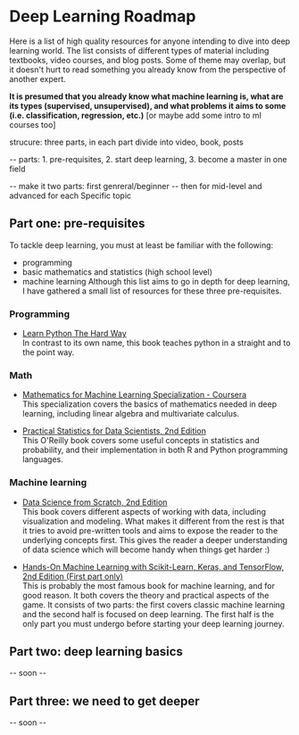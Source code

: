 # Deep Learning Roadmap

Here is a list of high quality resources for anyone intending to dive into deep learning world. The list consists of different types of material including textbooks, video courses, and blog posts. Some of theme may overlap, but it doesn't hurt to read something you already know from the perspective of another expert.

**It is presumed that you already know what machine learning is, what are its types (supervised, unsupervised), and what problems it aims to some (i.e. classification, regression, etc.)**
[or maybe add some intro to ml courses too]


strucure:
three parts, in each part divide into video, book, posts


-- parts: 1. pre-requisites, 2. start deep learning, 3. become a master in one field

-- make it two parts: first genreral/beginner
-- then for mid-level and advanced for each Specific topic


## Part one: pre-requisites
To tackle deep learning, you must at least be familiar with the following:
  * programming
  * basic mathematics and statistics (high school level)
  * machine learning
Although this list aims to go in depth for deep learning, I have gathered a small list of resources for these three pre-requisites.

### Programming
* [Learn Python The Hard Way](https://learnpythonthehardway.org/python3/)  
  In contrast to its own name, this book teaches python in a straight and to the point way.


### Math
* [Mathematics for Machine Learning Specialization - Coursera](https://www.coursera.org/specializations/mathematics-machine-learning)  
  This specialization covers the basics of mathematics needed in deep learning, including linear algebra and multivariate calculus.  


* [Practical Statistics for Data Scientists, 2nd Edition](https://www.oreilly.com/library/view/practical-statistics-for/9781492072935/)  
  This O'Reilly book covers some useful concepts in statistics and probability, and their implementation in both R and Python programming languages.  



### Machine learning
* [Data Science from Scratch, 2nd Edition](https://www.oreilly.com/library/view/data-science-from/9781492041122/)  
  This book covers different aspects of working with data, including visualization and modeling. What makes it different from the rest is that it tries to avoid pre-written tools and aims to expose the reader to the underlying concepts first. This gives the reader a deeper understanding of data science which will become handy when things get harder :)  


* [Hands-On Machine Learning with Scikit-Learn, Keras, and TensorFlow, 2nd Edition \(First part only)](https://www.oreilly.com/library/view/hands-on-machine-learning/9781492032632/)    
This is probably the most famous book for machine learning, and for good reason. It both covers the theory and practical aspects of the game. It consists of two parts: the first covers classic machine learning and the second half is focused on deep learning. The first half is the only part you must undergo before starting your deep learning journey.



## Part two: deep learning basics

-- soon --


## Part three: we need to get deeper
 -- soon --
